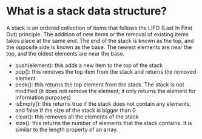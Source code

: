 # What is a stack data structure?

A stack is an ordered collection of items that follows the LIFO (Last In First Out) principle. The addition of new items or the removal of existing items takes place at the same end. The end of the stack is known as the top, and the opposite side is known as the base. The newest elements are near the top, and the oldest elements are near the base. 

- push(element): this adds a new item to the top of the stack
- pop(): this removes the top item from the stack and returns the removed element
- peek(): this returns the top element from the stack. The stack is not modified (it does not remove the element; it only returns the element for information purposes)
- isEmpty(): this returns true if the stack does not contain any elements, and false if the size of the stack is bigger than 0
- clear(): this removes all the elements of the stack
- size(): this returns the number of elements that the stack contains. It is similar to the length property of an array.